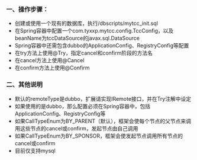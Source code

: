 
### 一、操作步骤：
- 创建或使用一个现有的数据库，执行/dbscripts/mytcc_init.sql
- 在Spring容器中配置一个com.tyxxp.mytcc.config.TccConfig，以及beanName为tccDataSource的javax.sql.DataSource
- Spring容器中还需包含dubbo的ApplicationConfig、RegistryConfig等配置
- 在try方法上使用@Try，指定cancel和confirm阶段的方法名
- 在cancel方法上使用@Cancel
- 在confirm方法上使用@Confirm

### 二、其他说明
- 默认的remoteType是dubbo，扩展请实现IRemote接口，并在Try注解中设定
- 如果使用的是dubbo，那么配置必须在Spring容器中，包括ApplicationConfig、RegistryConfig等
- 如果CallTypeEnum为BY_PARENT（默认），框架会使每个节点的父节点来调用这些节点的cancel或confirm，发起节点由自己调用
- 如果CallTypeEnum为BY_SPONSOR，框架会使发起节点调用所有节点的cancel或confirm
- 目前仅支持mysql

